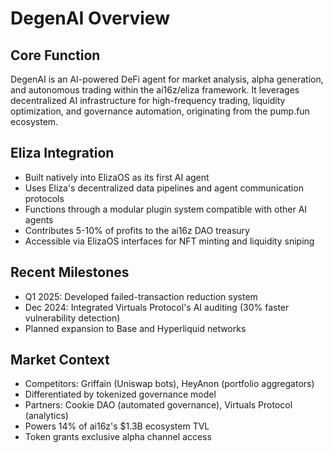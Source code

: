 # DegenAI Overview

## Core Function
DegenAI is an AI-powered DeFi agent for market analysis, alpha generation, and autonomous trading within the ai16z/eliza framework. It leverages decentralized AI infrastructure for high-frequency trading, liquidity optimization, and governance automation, originating from the pump.fun ecosystem.

## Eliza Integration
- Built natively into ElizaOS as its first AI agent
- Uses Eliza's decentralized data pipelines and agent communication protocols
- Functions through a modular plugin system compatible with other AI agents
- Contributes 5-10% of profits to the ai16z DAO treasury
- Accessible via ElizaOS interfaces for NFT minting and liquidity sniping

## Recent Milestones
- Q1 2025: Developed failed-transaction reduction system
- Dec 2024: Integrated Virtuals Protocol's AI auditing (30% faster vulnerability detection)
- Planned expansion to Base and Hyperliquid networks

## Market Context
- Competitors: Griffain (Uniswap bots), HeyAnon (portfolio aggregators)
- Differentiated by tokenized governance model
- Partners: Cookie DAO (automated governance), Virtuals Protocol (analytics)
- Powers 14% of ai16z's $1.3B ecosystem TVL
- Token grants exclusive alpha channel access
